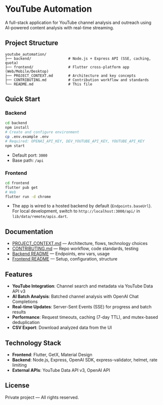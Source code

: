 # YouTube Automation

A full-stack application for YouTube channel analysis and outreach using AI-powered content analysis with real-time streaming.

## Project Structure

```
youtube_automation/
├── backend/                 # Node.js + Express API (SSE, caching, quota)
├── frontend/                # Flutter cross-platform app (Web/Mobile/Desktop)
├── PROJECT_CONTEXT.md       # Architecture and key concepts
├── CONTRIBUTING.md          # Contribution workflow and standards
└── README.md                # This file
```

## Quick Start

### Backend

```bash
cd backend
npm install
# Create and configure environment
cp .env.example .env
# Required: OPENAI_API_KEY, DEV_YOUTUBE_API_KEY, YOUTUBE_API_KEY
npm start
```

- Default port: `3000`
- Base path: `/api`

### Frontend

```bash
cd frontend
flutter pub get
# Web
flutter run -d chrome
```

- The app is wired to a hosted backend by default (`Endpoints.baseUrl`). For local development, switch to `http://localhost:3000/api/` in `lib/data/remote/apis.dart`.

## Documentation

- [PROJECT_CONTEXT.md](./PROJECT_CONTEXT.md) — Architecture, flows, technology choices
- [CONTRIBUTING.md](./CONTRIBUTING.md) — Repo workflow, code standards, testing
- [Backend README](./backend/README.md) — Endpoints, env vars, usage
- [Frontend README](./frontend/README.md) — Setup, configuration, structure

## Features

- **YouTube Integration**: Channel search and metadata via YouTube Data API v3
- **AI Batch Analysis**: Batched channel analysis with OpenAI Chat Completions
- **Real-time Updates**: Server-Sent Events (SSE) for progress and batch results
- **Performance**: Request timeouts, caching (7-day TTL), and mutex-based deduplication
- **CSV Export**: Download analyzed data from the UI

## Technology Stack

- **Frontend**: Flutter, GetX, Material Design
- **Backend**: Node.js, Express, OpenAI SDK, express-validator, helmet, rate limiting
- **External APIs**: YouTube Data API v3, OpenAI API

## License

Private project — All rights reserved.
